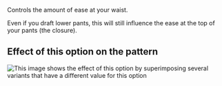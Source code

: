 Controls the amount of ease at your waist.

Even if you draft lower pants, this will still influence the ease
at the top of your pants (the closure).

## Effect of this option on the pattern

![This image shows the effect of this option by superimposing several variants that have a different value for this option](titan\_waistease\_sample.svg "Effect of this option on the pattern")
